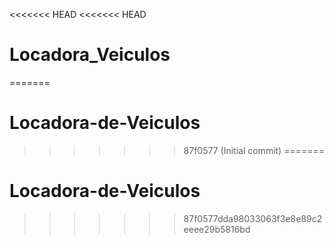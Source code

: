 <<<<<<< HEAD
<<<<<<< HEAD
# Locadora_Veiculos
=======
# Locadora-de-Veiculos
>>>>>>> 87f0577 (Initial commit)
=======
# Locadora-de-Veiculos
>>>>>>> 87f0577dda98033063f3e8e89c2eeee29b5816bd
